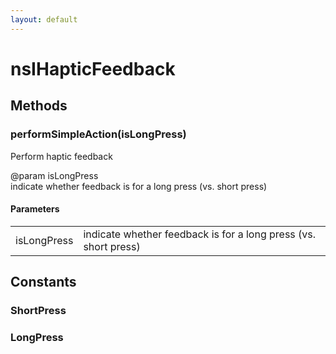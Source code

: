 ```yaml
---
layout: default
---
```


# nsIHapticFeedback #

## Methods ##

### performSimpleAction(isLongPress) ###
  
Perform haptic feedback  
  
@param isLongPress  
       indicate whether feedback is for a long press (vs. short press)  
  

#### Parameters ####

<table>

<tr>
<td>isLongPress</td>
<td>       indicate whether feedback is for a long press (vs. short press)  
</td>
</tr>

</table>

## Constants ##

### ShortPress ###

### LongPress ###
